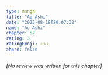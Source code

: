 ```yaml
---
type: manga
title: "Ao Ashi"
date: "2023-08-18T20:07:32"
name: "Ao Ashi"
chapter: 57
rating: 3
ratingEmoji: ⭐️⭐️⭐️
share: false
---
```


_[No review was written for this chapter]_
